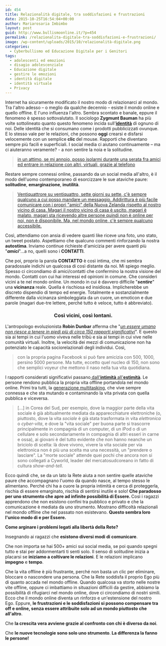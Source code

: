 ```yaml
---
id: 454
title: Relazionalità digitale, tra soddisfazioni e frustrazioni
date: 2015-10-25T16:54:04+00:00
author: Mariarosaria Imbimbo
layout: post
guid: http://www.bullismoonline.it/?p=454
permalink: /relazionalita-digitale-tra-soddisfazioni-e-frustrazioni/
image: /wp-content/uploads/2015/10/relazionalità-digitale.png
categories:
  - Cyberbullismo ed Educazione Digitale per i Genitori
tags:
  - adolescenti ed emozioni
  - disagio adolescenziale
  - Educazione digitale
  - gestire le emozioni
  - identità digitale
  - identità virtuale
  - Privacy
---
```

Internet ha sicuramente modificato il nostro modo di relazionarci al mondo. Tra l'altro adesso – o meglio da qualche decennio – esiste il mondo online e quello offline. E l'uno influenza l'altro. Sembra scontato e banale, eppure il fenomeno è spesso sottovalutato.
Il sociologo<strong> Zygmunt Bauman</strong> ha più volte sottolineato quanto questo fenomeno incida<!--more--> sull'<strong><a href="http://www.bullismoonline.it/effetto-proteus-rappresentazione-di-se-formazione-identita/">identità</a></strong> di ognuno di noi. Delle identità che si consumano come i prodotti pubblicizzati ovunque. E lo stesso vale per le relazioni, che possono <strong>oggi</strong> crearsi e disfarsi velocemente con un semplice <strong>clic </strong>del mouse. Rapporti che diventano sempre più facili e superficiali.
I social media ci aiutano continuamente – ma ci aiuteranno veramente? - a non sentire la noia e la solitudine.
<blockquote><a href="http://socialmedia.vanityfair.it/2013/10/09/zygmant-bauman-vivere-online-ci-rende-piu-fragili/">in un attimo, se mi annoio, posso isolarmi durante una serata fra amici ed entrare in relazione con altri, virtuali, grazie al telefono</a></blockquote>
Restare sempre connessi online, passando da un social media all'altro, è il modo dell'uomo contemporaneo di esorcizzare le sue ataviche paure: <strong>solitudine</strong>, <strong>emarginazione</strong>, <strong>inutilità</strong>.
<blockquote><a href="http://oggiscienza.it/2014/07/11/bauman-stiamo-nel-mondo-online-per-sentirci-meno-soli/">Ventiquattrore su ventiquattro, sette giorni su sette, c'è sempre qualcuno a cui posso mandare un messaggio. Addirittura è più facile comunicare con i propri "amici" della Nuova Zelanda rispetto al nostro vicino di casa. Magari il nostro vicino di casa è uscito, magari è malato, magari sta ricevendo altre persone quindi non è online per noi, non è disponibile. Ma, nel mondo online, c'è sempre qualcuno accessibile.</a></blockquote>
Così, attendiamo con ansia di vedere quanti like riceve una foto, uno stato, un tweet postato. Aspettiamo che qualcuno commenti rinforzando la nostra <strong>autostima</strong>. Inviamo continue richieste d'amicizia per avere quanti più "<strong><em>amici</em></strong>"...a no, quelli sono i <strong>CONTATTI</strong>.

Che poi, proprio la parola <strong>CONTATTO</strong> è così intima, che mi sembra paradossale indichi un qualcosa di così distante da noi. Mi spiego meglio. Spesso ci circondiamo di amici/contatti che confermino la nostra visione del mondo. Contatti con cui hai interessi ed opinioni in comune. Che consideri vicini a te nel mondo online. Un mondo in cui è davvero difficile "<strong><em>sentire</em></strong>" una <strong>vicinanza</strong> reale. Quella è rischiosa ed insidiosa. Implicherebbe un discreto dispendio di tempo ed energie. Totalmente e sostanzialmente differente dalla vicinanza simboleggiata da un cuore, un emoticon e due parole (magari due-tre lettere, perché tutto è veloce, tutto è abbreviato).
<h3 style="text-align: center;">Così vicini, così lontani.</h3>
L'antropologo evoluzionista <strong>Robin Dunbar</strong> afferma che "<em><a href="http://www.nytimes.com/2010/12/26/opinion/26dunbar.html?_r=0">un essere umano non riesce a tenere in piedi più di circa 150 rapporti significativi</a></em>". E questo sia ai tempi in cui l'uomo viveva nelle tribù e sia ai tempi in cui vive nelle comunità virtuali. Inoltre, la velocità dei mezzi di comunicazione non ha potenziato le capacità sociorelazionali degli individui. Così,
<blockquote>con la propria pagina Facebook si può fare amicizia con 500, 1000, persino 5000 persone. Ma tutte, eccetto quel nucleo di 150, non sono che semplici voyeur che mettono il naso nella tua vita quotidiana.</blockquote>
I rapporti considerati significativi passano<a href="http://www.laterza.it/index.php?option=com_content&amp;view=article&amp;id=421&amp;Itemid=101"> dall'<strong>intimità</strong> all'<strong>estimità</strong></a>. Le persone rendono pubblica la propria vita offline portandola nel mondo online. Primi tra tutti, la <a href="http://www.bullismoonline.it/generazione-multitasking-adolescenti-tra-tecnologia-ed-emozioni/">generazione multitasking</a>, che vive sempre connessa e che sta mutando e contaminando la vita privata con quella pubblica e viceversa.
<blockquote>
<p align="LEFT">[...] in Corea del Sud, per esempio, dove la maggior parte della vita sociale è già abitualmente mediata da apparecchiature elettroniche (o, piuttosto, dove la vita <em>sociale</em> è già stata trasformata in vita <em>elettronica</em> o <em>cyber-vita</em>, e dove la "vita sociale" per buona parte si trascorre principalmente in compagnia di un computer, di un iPod o di un cellulare e solo secondariamente in compagnia di altri esseri in carne e ossa), ai giovani è del tutto evidente che non hanno neanche un briciolo di scelta: là dove vivono, vivere la vita sociale per via elettronica non è più una scelta ma una necessità, un "prendere o lasciare". La "morte sociale" attende quei pochi che ancora non si sono collegati a Cyworld, leader del mercatosudcoreano in fatto di cultura <em>show-and-tell</em>.</p>
</blockquote>
Ecco quindi che, se da un lato la Rete aiuta a non sentire quelle ataviche paure che accompagnano l'uomo da quando nasce, al tempo stesso le alimentano. Perché chi ha a cuore la propria intimità e cerca di proteggerla, rischia di essere emarginato, rischia di sentirsi inutile e solo!
<strong>Che paradosso per uno strumento che apre ad infinite possibilità di Essere.
</strong>Così i ragazzi apprendono che non esistono confini tra pubblico e privato e che la comunicazione è mediata da uno strumento. Mostrano difficoltà relazionali nel mondo offline che nel passato non esistevano.
<strong>Questo sembra loro l'unico modo di e per Essere.</strong>

<strong>Come arginare i problemi legati alla libertà della Rete?</strong>

Insegnando ai ragazzi che <strong>esistono diversi modi di comunicare</strong>.

Che non importa se hai 500+ amici sui social media, se poi quando spegni tutto e stai per addormentarti ti senti solo. Il senso di solitudine inizia a placarsi se <strong>iniziamo a coltivare le relazioni</strong>. E le relazioni implicano <strong>impegno</strong> e <strong>tempo</strong>.

Che la vita offline è più frustrante, perché non basta un clic per eliminare, bloccare o nascondere una persona. Che la Rete soddisfa il proprio Ego più di quanto accada nel mondo offline.
Quando qualcosa va storto nelle nostre vite offline, oppure ci imbattiamo in situazioni difficili da gestire, abbiamo la possibilità di rifugiarci nel mondo online, dove ci circondiamo di nostri simili. Ecco che il mondo online diventa un rinforzo e un'estensione del nostro Ego.
Eppure, <strong>le frustrazioni e le soddisfazioni si possono compensare tra off e online, senza essere attribuite solo ad un mondo piuttosto che all'altro</strong>.

Che <strong>la crescita vera avviene grazie al confronto con chi è diverso da noi</strong>.

Che <strong>le nuove tecnologie sono solo uno strumento</strong>.<strong> La differenza la fanno le persone!</strong>
